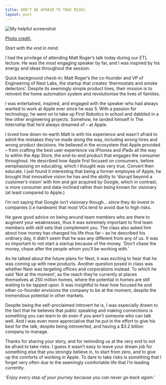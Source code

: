 ```yaml
---
title: DON’T BE AFRAID TO TAKE RISKS.
layout: post
---
```



![My helpful screenshot](/assets/post4.jpg)<br>


<a href="http://99u.com/articles/14942/nest-co-founder-matt-rodgers-on-frustration-as-a-muse-and-learning-from-apples-mistakes">Photo credit.</a>

<i>Start with the end in mind.</i>

I had the privilege of attending Matt Roger’s talk today during our ETL lecture. He was the most engaging speaker by far, and I was inspired by his energy and ideas throughout the session.

Quick background check-in; Matt Roger’s the co-founder and VP of Engineering of Nest Labs, the startup that creates ‘thermostats and smoke detectors’. Despite its seemingly simple product lines, their mission is to reinvent the home automation system and revolutionise the lives of families.

I was entertained, inspired, and engaged with the speaker who had always wanted to work at Apple ever since he was 5. With a passion for technology, he went on to take up First Robotics in school and dabbled in a few other engineering projects. Somehow, he landed himself in The Internship that he’d always dreamed of – at Apple.

I loved how down-to-earth Matt is with his experience and wasn’t afraid to admit the mistakes they’ve made along the way, including wrong hires and wrong product decisions. He believed in the ecosystem that Apple provided – from crafting the best user experience via iPhones and iPads all the way to within the App Store, the end-to-end product that engages the consumer throughout. He described how Apple first focused on consumers, before eemphasising on educating, which I thought was very true. Convert then educate. I just found it interesting that being a former employee of Apple, he brought that innovative vision he has and the ability to ‘disrupt beyond a customer’s vision’ with him and got acquired by Google, which in contrast, is more consumer and data-inclined rather than being known for visionary (at least compared to Apple.)

I’m not saying that Google isn’t visionary though… since they do invest in companies (i.e hardware) that most VCs tend to avoid due to high risks.

He gave good advice on being around team members who are there to augment your weaknesses, thus it was extremely important to find team members with skill sets that complement you. The class also asked him about how money has changed his life thus far – as he described his ordinary day, it didn’t seem that he was any different from any of us. It was so important to not start a startup because of the money. ‘Don’t chase the money, chase after the people whom you’ll be working with.’

As he talked about the future plans for Nest, it was exciting to hear that he was coming up with new products. Another question posed in class was whether Nest was targeting offices and corporations instead. To which he said ‘Not at the moment’, as the reach they’re currently at places themselves at 250 million homes, where the potential in homes are still waiting to be tapped upon. It was insightful to hear how focused he and other co-founder envisions the company to be at the moment, despite the tremendous potential in other markets.

Despite being the self-proclaimed introvert he is, I was especially drawn to the fact that he believes that public speaking and making connections is something you can learn to do even if you aren’t someone who can talk well. And I was even more appreciative that he put in the effort to give his best for the talk, despite being introverted, and having a $3.2 billion company to manage.

Thanks for sharing your story, and for reminding us at the very end to not be afraid to take risks. I guess it wasn’t easy to leave your dream job for something else that you strongly believe in, to start from zero, and to give up the comforts of working in Apple. To dare to take risks is something that I forget very often due to the seemingly comfortable life that I’m leading currently.

<i>‘Enjoy every step of your journey because you can never go back again.’</i>

